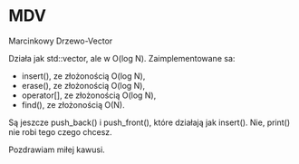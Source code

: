 # MDV

Marcinkowy Drzewo-Vector

Działa jak std::vector, ale w O(log N).
Zaimplementowane sa:
- insert(), ze złożonością O(log N),
- erase(), ze złożonością O(log N),
- operator[], ze złożonością O(log N),
- find(), ze złożonością O(N).

Są jeszcze push_back() i push_front(), które działają jak insert().
Nie, print() nie robi tego czego chcesz.

Pozdrawiam miłej kawusi.
